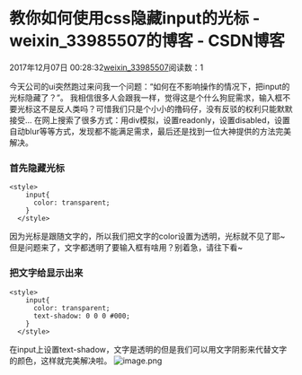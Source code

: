# 教你如何使用css隐藏input的光标 - weixin_33985507的博客 - CSDN博客
2017年12月07日 00:28:32[weixin_33985507](https://me.csdn.net/weixin_33985507)阅读数：1
> 
今天公司的ui突然跑过来问我一个问题：“如何在不影响操作的情况下，把input的光标隐藏了？”。
我相信很多人会跟我一样，觉得这是个什么狗屁需求，输入框不要光标这不是反人类吗？可惜我们只是个小小的撸码仔，没有反驳的权利只能默默接受...
在网上搜索了很多方式：用div模拟，设置readonly，设置disabled，设置自动blur等等方式，发现都不能满足需求，最后还是找到一位大神提供的方法完美解决。
### 首先隐藏光标
```
<style>
    input{
      color: transparent;
    }
  </style>
```
因为光标是跟随文字的，所以我们把文字的color设置为透明，光标就不见了耶~
但是问题来了，文字都透明了要输入框有啥用？别着急，请往下看~
### 把文字给显示出来
```
<style>
    input{
      color: transparent;
      text-shadow: 0 0 0 #000;
    }
  </style>
```
在input上设置text-shadow，文字是透明的但是我们可以用文字阴影来代替文字的颜色，这样就完美解决啦。
![image.png](http://upload-images.jianshu.io/upload_images/4416278-ac1026441eee0e7f.png?imageMogr2/auto-orient/strip%7CimageView2/2/w/1240)
